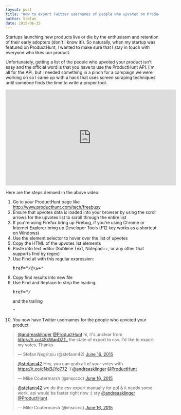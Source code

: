 ```yaml
---
layout: post
title: "How to export Twitter usernames of people who upvoted on ProductHunt without writing code"
author: Stefan
date: 2015-06-25
---
```

<div class="content">
  <div class="row">
    <div class="col-md-7">
      <p>Startups launching new products live or die by the enthusiasm and retention of their early adopters (don't I know it!). So naturally, when my startup was featured on ProductHunt, I wanted to make sure that I stay in touch with everyone who likes our product.</p>
      <p>Unfortunately, getting a list of the people who upvoted your product isn't easy and the official word is that you have to use the ProductHunt API. I'm all for the API, but I needed something in a pinch for a campaign we were working on so I came up with a hack that uses screen scraping techniques until someone finds the time to write a proper tool.</p>
      <p></p>
      <p><iframe width="560" height="315" src="https://www.youtube.com/embed/AKWiNw62yDM" frameborder="0" allowfullscreen="allowfullscreen"></iframe></p>
      <p>Here are the steps demoed in the above video:</p>
      <ol>
        <li>Go to your ProductHunt page like <a href="http://www.producthunt.com/tech/freebusy">http://www.producthunt.com/tech/freebusy</a></li>
        <li>Ensure that upvotes data is loaded into your browser by using the scroll arrows for the upvotes list to scroll through the entire list</li>
        <li>If you're using Firefox bring up Firebug, if you're using Chrome or Internet Explorer bring up Developer Tools (F12 key works as a shortcut on Windows)</li>
        <li>Use the element selector to hover over the list of upvotes</li>
        <li>Copy the HTML of the upvotes list elements</li>
        <li>Paste into text editor (Sublime Text, Notepad++, or any other that supports find by regex)</li>
        <li>Use Find all with this regular expression:
        <pre>href="/@\w+"</pre>
        </li>
        <li>Copy find results into new file</li>
        <li>Use Find and Replace to strip the leading
        <pre>href="/</pre>
        and the trailing
        <pre>"</pre>
        </li>
        <li>You now have Twitter usernames for the people who upvoted your product</li>
      </ol>
    </div>
    <div class="col-md-4 col-md-offset-1">
      <blockquote class="twitter-tweet" data-conversation="none" data-cards="hidden" lang="en">
        <p dir="ltr" lang="en"><a href="https://twitter.com/andreasklinger">@andreasklinger</a> <a href="https://twitter.com/ProductHunt">@ProductHunt</a> hi, it's unclear from <a href="https://t.co/45kWapDZ1L">https://t.co/45kWapDZ1L</a> the state of export to csv. I'd like to export my votes. Thanks</p>
        &mdash; Stefan Negritoiu (@stefann42) <a href="https://twitter.com/stefann42/status/610631021600464896">June 16, 2015</a>
      </blockquote>
      <blockquote class="twitter-tweet" data-conversation="none" data-cards="hidden" lang="en">
        <p dir="ltr" lang="en"><a href="https://twitter.com/stefann42">@stefann42</a> Hey, you can grab all of your votes with <a href="https://t.co/cNxBJYo772">https://t.co/cNxBJYo772</a> :) <a href="https://twitter.com/andreasklinger">@andreasklinger</a> <a href="https://twitter.com/ProductHunt">@ProductHunt</a></p>
        &mdash; Mike Coutermarsh (@mscccc) <a href="https://twitter.com/mscccc/status/610634562234884096">June 16, 2015</a>
      </blockquote>
      <blockquote class="twitter-tweet" lang="en">
        <p dir="ltr" lang="en"><a href="https://twitter.com/stefann42">@stefann42</a> we do the csv export manually for ppl &amp; it needs some work. api would be faster right now :) sry <a href="https://twitter.com/andreasklinger">@andreasklinger</a> <a href="https://twitter.com/ProductHunt">@ProductHunt</a></p>
        &mdash; Mike Coutermarsh (@mscccc) <a href="https://twitter.com/mscccc/status/610636296143400960">June 16, 2015</a>
      </blockquote>
      <script src="//platform.twitter.com/widgets.js"></script>
    </div>
  </div>
</div>
